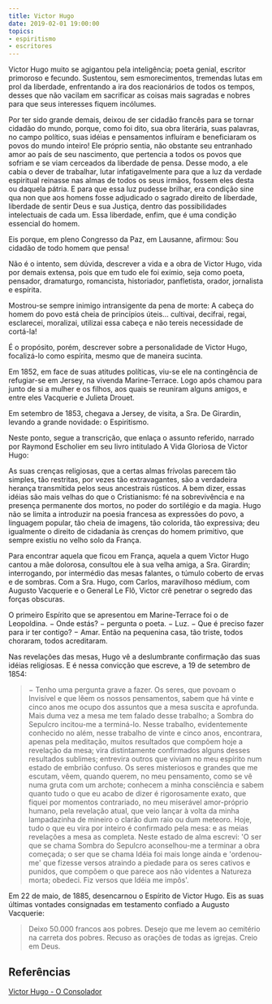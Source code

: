 ```yaml
---
title: Victor Hugo
date: 2019-02-01 19:00:00
topics: 
- espiritismo
- escritores
---
```


Victor Hugo muito se agigantou pela inteligência; poeta genial, escritor
primoroso e fecundo. Sustentou, sem esmorecimentos, tremendas lutas em prol da
liberdade, enfrentando a ira dos reacionários de todos os tempos, desses que não
vacilam em sacrificar as coisas mais sagradas e nobres para que seus interesses
fiquem incólumes.

Por ter sido grande demais, deixou de ser cidadão francês para se tornar cidadão
do mundo, porque, como foi dito, sua obra literária, suas palavras, no campo
político, suas idéias e pensamentos influíram e beneficiaram os povos do mundo
inteiro! Ele próprio sentia, não obstante seu entranhado amor ao país de seu
nascimento, que pertencia a todos os povos que sofriam e se viam cerceados da
liberdade de pensa. Desse modo, a ele cabia o dever de trabalhar, lutar
infatigavelmente para que a luz da verdade espiritual reinasse nas almas de
todos os seus irmãos, fossem eles desta ou daquela pátria. E para que essa luz
pudesse brilhar, era condição sine qua non que aos homens fosse adjudicado o
sagrado direito de liberdade, liberdade de sentir Deus e  sua Justiça, dentro
das possibilidades intelectuais de cada um. Essa liberdade, enfim, que é uma
condição essencial do homem.

Eis porque, em pleno Congresso da Paz, em Lausanne, afirmou: Sou cidadão de todo
homem que pensa!

Não é o intento, sem dúvida, descrever a vida e a obra de Victor Hugo, vida por
demais extensa, pois que em tudo ele foi exímio, seja como poeta, pensador,
dramaturgo, romancista, historiador, panfletista, orador, jornalista e espírita.

Mostrou-se sempre inimigo intransigente da pena de morte: A cabeça do homem do
povo está cheia de princípios úteis... cultivai, decifrai, regai, esclarecei,
moralizai, utilizai essa cabeça e não tereis necessidade de cortá-la!

É o propósito, porém, descrever sobre a personalidade de Victor Hugo,
focalizá-lo como espírita, mesmo que de maneira sucinta.

Em 1852, em face de suas atitudes políticas, viu-se ele na contingência de
refugiar-se em Jersey, na vivenda Marine-Terrace. Logo após chamou para junto de
si a mulher e os filhos, aos quais se reuniram alguns amigos, e entre eles
Vacquerie e Julieta Drouet.

Em setembro de 1853, chegava a Jersey, de visita, a Sra. De Girardin, levando a
grande novidade: o Espiritismo.

Neste ponto, segue a transcrição, que enlaça o assunto referido, narrado por
Raymond Escholier em seu livro intitulado A Vida Gloriosa de Victor Hugo:

As suas crenças religiosas, que a certas almas frívolas parecem tão simples, tão
restritas, por vezes tão extravagantes, são a verdadeira herança transmitida
pelos seus ancestrais rústicos.  A bem dizer, essas idéias são mais velhas do
que o Cristianismo: fé na sobrevivência e na presença permanente dos mortos, no
poder do sortilégio e da magia. Hugo não se limita a introduzir na poesia
francesa as expressões do povo, a linguagem popular, tão cheia de imagens, tão
colorida, tão expressiva; deu igualmente o direito de cidadania às crenças do
homem primitivo, que sempre existiu no velho solo da França.

Para encontrar aquela que ficou em França, aquela a quem Victor Hugo cantou a
mãe dolorosa, consultou ele à sua velha amiga, a Sra. Girardin; interrogando,
por intermédio das mesas falantes, o túmulo coberto de ervas e de sombras. Com a
Sra. Hugo, com Carlos, maravilhoso médium, com Augusto Vacquerie e o General Le
Flô, Victor crê penetrar o segredo das forças obscuras.

O primeiro Espírito que se apresentou em Marine-Terrace foi o de Leopoldina.  −
Onde estás? − pergunta o poeta.  − Luz.  − Que é preciso fazer para ir ter
contigo?  − Amar.  Então na pequenina casa, tão triste, todos choraram, todos
acreditaram.  

Nas revelações das mesas, Hugo vê a deslumbrante confirmação das suas idéias
religiosas. E é nessa convicção que escreve, a 19 de setembro de 1854:

> − Tenho uma pergunta grave a fazer. Os seres, que povoam o Invisível e que
> lêem os nossos pensamentos, sabem que há vinte e cinco anos me ocupo dos
> assuntos que a mesa suscita e aprofunda. Mais duma vez a mesa me tem falado
> desse trabalho; a Sombra do Sepulcro incitou-me a terminá-lo. Nesse trabalho,
> evidentemente conhecido no além, nesse trabalho de vinte e cinco anos,
> encontrara, apenas pela meditação, muitos resultados que compõem hoje a
> revelação da mesa; vira distintamente confirmados alguns desses resultados
> sublimes; entrevira outros que viviam no meu espírito num estado de embrião
> confuso. Os seres misteriosos e grandes que me escutam, vêem, quando querem,
> no meu pensamento, como se vê numa gruta com um archote; conhecem a minha
> consciência e sabem quanto tudo o que eu acabo de dizer é rigorosamente exato,
> que fiquei por momentos contrariado, no meu miserável amor-próprio humano,
> pela revelação atual, que veio lançar à volta da minha lampadazinha de mineiro
> o clarão dum raio ou dum meteoro. Hoje, tudo o que eu vira por inteiro é
> confirmado pela mesa: e as meias revelações a mesa as completa. Neste estado
> de alma escrevi: 'O ser que se chama Sombra do Sepulcro aconselhou-me a
> terminar a obra começada; o ser que se chama Idéia foi mais longe ainda e
> 'ordenou-me' que fizesse versos atraindo a piedade para os seres cativos e
> punidos, que compõem o que parece aos não videntes a Natureza morta; obedeci.
> Fiz versos que Idéia me impôs'.

Em 22 de maio, de 1885, desencarnou o Espírito de Victor Hugo. Eis as suas
últimas vontades consignadas em testamento confiado a Augusto Vacquerie:

> Deixo 50.000 francos aos pobres. Desejo que me levem ao cemitério na carreta
> dos pobres. Recuso as orações de todas as igrejas. Creio em Deus.

## Referências
[Victor Hugo - O Consolador](http://www.oconsolador.com.br/linkfixo/biografias/vitorhugo.html)


